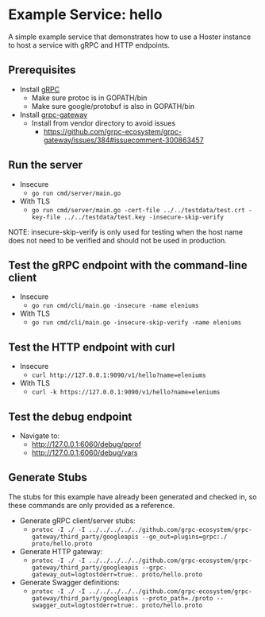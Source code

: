 # Example Service: hello

A simple example service that demonstrates how to use a Hoster instance to host a service with gRPC and HTTP endpoints.

## Prerequisites
- Install [gRPC](https://grpc.io/docs/quickstart/go.html)
    - Make sure protoc is in GOPATH/bin
    - Make sure google/protobuf is also in GOPATH/bin
- Install [grpc-gateway](https://github.com/grpc-ecosystem/grpc-gateway)
    - Install from vendor directory to avoid issues
        - https://github.com/grpc-ecosystem/grpc-gateway/issues/384#issuecomment-300863457

## Run the server
- Insecure
    - `go run cmd/server/main.go`
- With TLS
    - `go run cmd/server/main.go -cert-file ../../testdata/test.crt -key-file ../../testdata/test.key -insecure-skip-verify`

NOTE: insecure-skip-verify is only used for testing when the host name does not need to be verified and should not be used in production.

## Test the gRPC endpoint with the command-line client
- Insecure
    - `go run cmd/cli/main.go -insecure -name eleniums`
- With TLS
    - `go run cmd/cli/main.go -insecure-skip-verify -name eleniums`

## Test the HTTP endpoint with curl
- Insecure
    - `curl http://127.0.0.1:9090/v1/hello?name=eleniums`
- With TLS
    - `curl -k https://127.0.0.1:9090/v1/hello?name=eleniums`

## Test the debug endpoint
- Navigate to:
    - http://127.0.0.1:6060/debug/pprof
    - http://127.0.0.1:6060/debug/vars

## Generate Stubs

The stubs for this example have already been generated and checked in, so these commands are only provided as a reference.

- Generate gRPC client/server stubs:
    - `protoc -I ./ -I ../../../../../github.com/grpc-ecosystem/grpc-gateway/third_party/googleapis --go_out=plugins=grpc:./ proto/hello.proto`
- Generate HTTP gateway:
    - `protoc -I ./ -I ../../../../../github.com/grpc-ecosystem/grpc-gateway/third_party/googleapis --grpc-gateway_out=logtostderr=true:. proto/hello.proto`
- Generate Swagger definitions:
    - `protoc -I ./ -I ../../../../../github.com/grpc-ecosystem/grpc-gateway/third_party/googleapis --proto_path=./proto --swagger_out=logtostderr=true:. proto/hello.proto`
